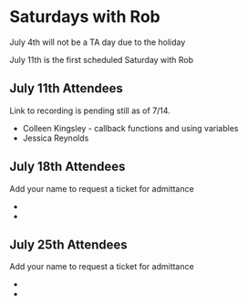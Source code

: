 # Saturdays with Rob

July 4th will not be a TA day due to the holiday

July 11th is the first scheduled Saturday with Rob

## July 11th Attendees

Link to recording is pending still as of 7/14.

- Colleen Kingsley - callback functions and using variables
- Jessica Reynolds

 ## July 18th Attendees

Add your name to request a ticket for admittance

-

-

## July 25th Attendees

Add your name to request a ticket for admittance

-

-
 

